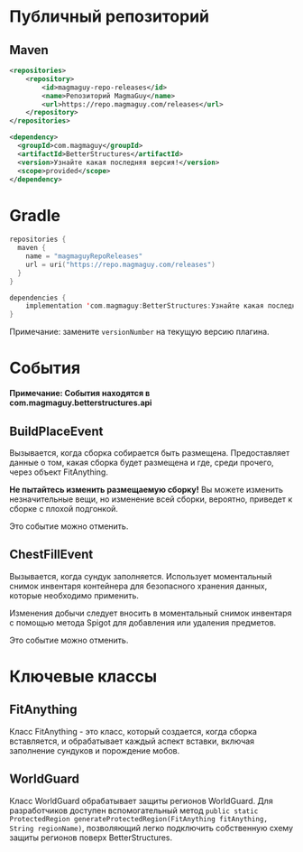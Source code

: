 # Публичный репозиторий

## Maven
```xml
<repositories>
    <repository>
        <id>magmaguy-repo-releases</id>
        <name>Репозиторий MagmaGuy</name>
        <url>https://repo.magmaguy.com/releases</url>
    </repository>
</repositories>

<dependency>
  <groupId>com.magmaguy</groupId>
  <artifactId>BetterStructures</artifactId>
  <version>Узнайте какая последняя версия!</version>
  <scope>provided</scope>
</dependency>
```

# Gradle
```kt
repositories {
  maven {
    name = "magmaguyRepoReleases"
    url = uri("https://repo.magmaguy.com/releases")
  }
}

dependencies {
    implementation 'com.magmaguy:BetterStructures:Узнайте какая последняя версия!'
}
```

Примечание: замените `versionNumber` на текущую версию плагина.

# События

**Примечание: События находятся в com.magmaguy.betterstructures.api**

## BuildPlaceEvent

Вызывается, когда сборка собирается быть размещена. Предоставляет данные о том, какая сборка будет размещена и где, среди прочего, через объект FitAnything.

**Не пытайтесь изменить размещаемую сборку!** Вы можете изменить незначительные вещи, но изменение всей сборки,
вероятно, приведет к сборке с плохой подгонкой.

Это событие можно отменить.

## ChestFillEvent

Вызывается, когда сундук заполняется. Использует моментальный снимок инвентаря контейнера для безопасного хранения
данных, которые необходимо применить.

Изменения добычи следует вносить в моментальный снимок инвентаря с помощью метода Spigot для добавления или удаления
предметов.

Это событие можно отменить.

# Ключевые классы

## FitAnything

Класс FitAnything - это класс, который создается, когда сборка вставляется, и обрабатывает каждый аспект вставки,
включая заполнение сундуков и порождение мобов.

## WorldGuard

Класс WorldGuard обрабатывает защиты регионов WorldGuard. Для разработчиков доступен вспомогательный
метод `public static ProtectedRegion generateProtectedRegion(FitAnything fitAnything, String regionName)`, позволяющий
легко подключить собственную схему защиты регионов поверх BetterStructures.
